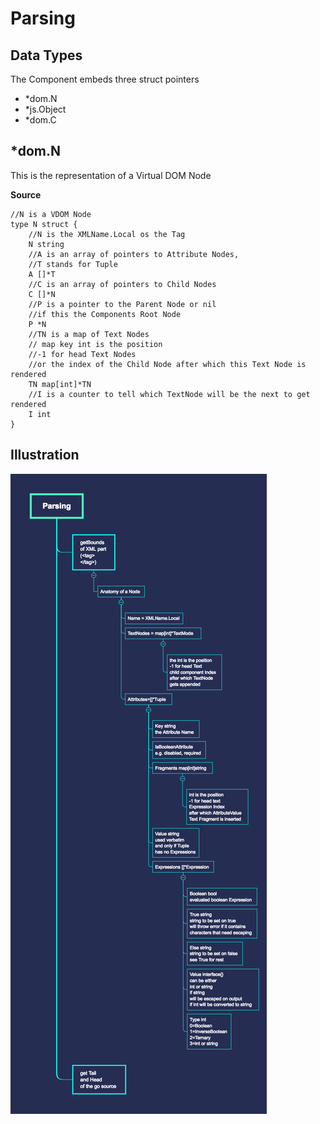 # Parsing
## Data Types

The Component embeds three struct pointers

- *dom.N
- *js.Object
- *dom.C

## *dom.N

This is the representation of a Virtual DOM Node

**Source**
```
//N is a VDOM Node
type N struct {
	//N is the XMLName.Local os the Tag
	N string
	//A is an array of pointers to Attribute Nodes,
	//T stands for Tuple
	A []*T
	//C is an array of pointers to Child Nodes
	C []*N
	//P is a pointer to the Parent Node or nil 
	//if this the Components Root Node
	P *N
	//TN is a map of Text Nodes
	// map key int is the position
	//-1 for head Text Nodes 
	//or the index of the Child Node after which this Text Node is rendered
	TN map[int]*TN
	//I is a counter to tell which TextNode will be the next to get rendered
	I int
}
```




## Illustration
![Parsing](../diagrams/parsing.png)
